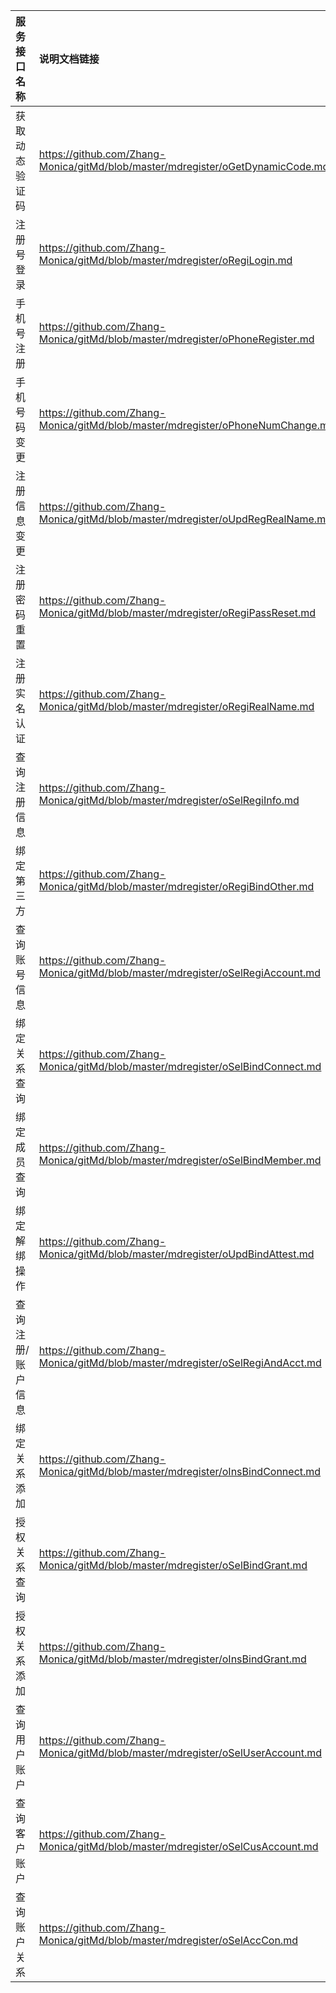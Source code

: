   
| 服务接口名称 | 说明文档链接 |  
| :----------------- | :---------------- |  
| 获取动态验证码 | https://github.com/Zhang-Monica/gitMd/blob/master/mdregister/oGetDynamicCode.md |  
| 注册号登录 | https://github.com/Zhang-Monica/gitMd/blob/master/mdregister/oRegiLogin.md |  
| 手机号注册 | https://github.com/Zhang-Monica/gitMd/blob/master/mdregister/oPhoneRegister.md |  
| 手机号码变更 | https://github.com/Zhang-Monica/gitMd/blob/master/mdregister/oPhoneNumChange.md |  
| 注册信息变更 | https://github.com/Zhang-Monica/gitMd/blob/master/mdregister/oUpdRegRealName.md |  
| 注册密码重置 | https://github.com/Zhang-Monica/gitMd/blob/master/mdregister/oRegiPassReset.md |  
| 注册实名认证 | https://github.com/Zhang-Monica/gitMd/blob/master/mdregister/oRegiRealName.md |  
| 查询注册信息 | https://github.com/Zhang-Monica/gitMd/blob/master/mdregister/oSelRegiInfo.md |  
| 绑定第三方 | https://github.com/Zhang-Monica/gitMd/blob/master/mdregister/oRegiBindOther.md |  
| 查询账号信息 | https://github.com/Zhang-Monica/gitMd/blob/master/mdregister/oSelRegiAccount.md |  
| 绑定关系查询 | https://github.com/Zhang-Monica/gitMd/blob/master/mdregister/oSelBindConnect.md |  
| 绑定成员查询 | https://github.com/Zhang-Monica/gitMd/blob/master/mdregister/oSelBindMember.md |  
| 绑定解绑操作 | https://github.com/Zhang-Monica/gitMd/blob/master/mdregister/oUpdBindAttest.md |  
| 查询注册/账户信息 | https://github.com/Zhang-Monica/gitMd/blob/master/mdregister/oSelRegiAndAcct.md |  
| 绑定关系添加 | https://github.com/Zhang-Monica/gitMd/blob/master/mdregister/oInsBindConnect.md |  
| 授权关系查询 | https://github.com/Zhang-Monica/gitMd/blob/master/mdregister/oSelBindGrant.md |  
| 授权关系添加 | https://github.com/Zhang-Monica/gitMd/blob/master/mdregister/oInsBindGrant.md |  
| 查询用户账户 | https://github.com/Zhang-Monica/gitMd/blob/master/mdregister/oSelUserAccount.md |  
| 查询客户账户 | https://github.com/Zhang-Monica/gitMd/blob/master/mdregister/oSelCusAccount.md |  
| 查询账户关系 | https://github.com/Zhang-Monica/gitMd/blob/master/mdregister/oSelAccCon.md |  
  
